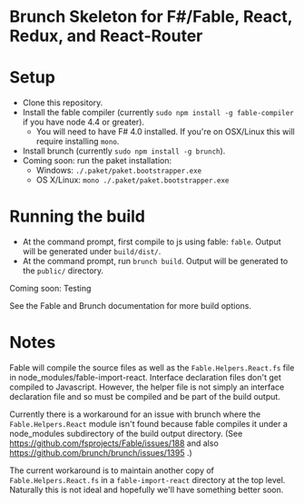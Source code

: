 # Brunch Skeleton for F#/Fable, React, Redux, and React-Router

# Setup

* Clone this repository.
* Install the fable compiler (currently `sudo npm install -g fable-compiler` if you have node 4.4 or greater).
  - You will need to have F# 4.0 installed. If you're on OSX/Linux this will require installing `mono`.
* Install brunch (currently `sudo npm install -g brunch`).
* Coming soon: run the paket installation:
  - Windows: `./.paket/paket.bootstrapper.exe`
  - OS X/Linux: `mono ./.paket/paket.bootstrapper.exe`

# Running the build

* At the command prompt, first compile to js using fable: `fable`. Output will be generated under `build/dist/`.
* At the command prompt, run `brunch build`.  Output will be generated to the `public/` directory.

Coming soon: Testing

See the Fable and Brunch documentation for more build options.

# Notes

Fable will compile the source files as well as the `Fable.Helpers.React.fs` file
in node_modules/fable-import-react. Interface declaration files don't get compiled
to Javascript. However, the helper file is not simply an interface declaration file
and so must be compiled and be part of the build output.

Currently there is a workaround for an issue with brunch where the `Fable.Helpers.React`
module isn't found because fable compiles it under a node_modules subdirectory of the
build output directory. (See https://github.com/fsprojects/Fable/issues/188 and also
https://github.com/brunch/brunch/issues/1395 .)

The current workaround is to maintain another copy of `Fable.Helpers.React.fs` in a
`fable-import-react` directory at the top level. Naturally this is not ideal and
hopefully we'll have something better soon.


